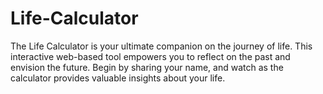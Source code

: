 # Life-Calculator
The Life Calculator is your ultimate companion on the journey of life. This interactive web-based tool empowers you to reflect on the past and envision the future. Begin by sharing your name, and watch as the calculator provides valuable insights about your life.
